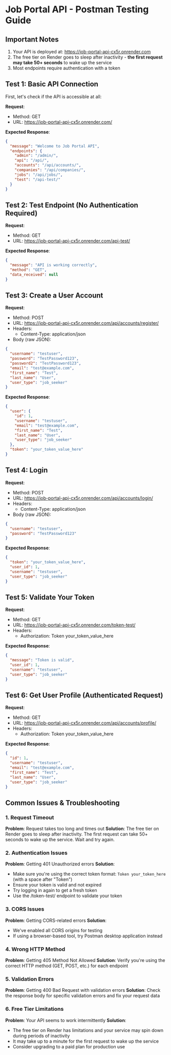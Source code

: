 # Job Portal API - Postman Testing Guide

## Important Notes
1. Your API is deployed at: https://job-portal-api-cx5r.onrender.com
2. The free tier on Render goes to sleep after inactivity - **the first request may take 50+ seconds** to wake up the service
3. Most endpoints require authentication with a token

## Test 1: Basic API Connection
First, let's check if the API is accessible at all:

**Request**:
- Method: GET
- URL: https://job-portal-api-cx5r.onrender.com/

**Expected Response**: 
```json
{
  "message": "Welcome to Job Portal API",
  "endpoints": {
    "admin": "/admin/",
    "api": "/api/",
    "accounts": "/api/accounts/",
    "companies": "/api/companies/",
    "jobs": "/api/jobs/",
    "test": "/api-test/"
  }
}
```

## Test 2: Test Endpoint (No Authentication Required)
**Request**:
- Method: GET
- URL: https://job-portal-api-cx5r.onrender.com/api-test/

**Expected Response**:
```json
{
  "message": "API is working correctly",
  "method": "GET",
  "data_received": null
}
```

## Test 3: Create a User Account
**Request**:
- Method: POST
- URL: https://job-portal-api-cx5r.onrender.com/api/accounts/register/
- Headers:
  - Content-Type: application/json
- Body (raw JSON):
```json
{
  "username": "testuser",
  "password": "TestPassword123",
  "password2": "TestPassword123",
  "email": "test@example.com",
  "first_name": "Test",
  "last_name": "User",
  "user_type": "job_seeker"
}
```

**Expected Response**:
```json
{
  "user": {
    "id": 1,
    "username": "testuser",
    "email": "test@example.com",
    "first_name": "Test",
    "last_name": "User",
    "user_type": "job_seeker"
  },
  "token": "your_token_value_here"
}
```

## Test 4: Login
**Request**:
- Method: POST
- URL: https://job-portal-api-cx5r.onrender.com/api/accounts/login/
- Headers:
  - Content-Type: application/json
- Body (raw JSON):
```json
{
  "username": "testuser",
  "password": "TestPassword123"
}
```

**Expected Response**:
```json
{
  "token": "your_token_value_here",
  "user_id": 1,
  "username": "testuser",
  "user_type": "job_seeker"
}
```

## Test 5: Validate Your Token
**Request**:
- Method: GET
- URL: https://job-portal-api-cx5r.onrender.com/token-test/
- Headers:
  - Authorization: Token your_token_value_here

**Expected Response**:
```json
{
  "message": "Token is valid",
  "user_id": 1,
  "username": "testuser",
  "user_type": "job_seeker"
}
```

## Test 6: Get User Profile (Authenticated Request)
**Request**:
- Method: GET
- URL: https://job-portal-api-cx5r.onrender.com/api/accounts/profile/
- Headers:
  - Authorization: Token your_token_value_here

**Expected Response**:
```json
{
  "id": 1,
  "username": "testuser",
  "email": "test@example.com",
  "first_name": "Test",
  "last_name": "User",
  "user_type": "job_seeker"
}
```

## Common Issues & Troubleshooting

### 1. Request Timeout
**Problem**: Request takes too long and times out
**Solution**: The free tier on Render goes to sleep after inactivity. The first request can take 50+ seconds to wake up the service. Wait and try again.

### 2. Authentication Issues
**Problem**: Getting 401 Unauthorized errors
**Solution**: 
- Make sure you're using the correct token format: `Token your_token_here` (with a space after "Token")
- Ensure your token is valid and not expired
- Try logging in again to get a fresh token
- Use the /token-test/ endpoint to validate your token

### 3. CORS Issues
**Problem**: Getting CORS-related errors
**Solution**:
- We've enabled all CORS origins for testing
- If using a browser-based tool, try Postman desktop application instead

### 4. Wrong HTTP Method
**Problem**: Getting 405 Method Not Allowed
**Solution**: Verify you're using the correct HTTP method (GET, POST, etc.) for each endpoint

### 5. Validation Errors
**Problem**: Getting 400 Bad Request with validation errors
**Solution**: Check the response body for specific validation errors and fix your request data

### 6. Free Tier Limitations
**Problem**: Your API seems to work intermittently
**Solution**: 
- The free tier on Render has limitations and your service may spin down during periods of inactivity
- It may take up to a minute for the first request to wake up the service
- Consider upgrading to a paid plan for production use 
